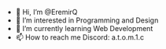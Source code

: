 - 👋 Hi, I’m @EremirQ
- 👀 I’m interested in Programming and Design
- 📖 I’m currently learning Web Development
- 📫 How to reach me Discord: a.t.o.m.1.c

<!---
EremirQ/EremirQ is a ✨ special ✨ repository because its `README.md` (this file) appears on your GitHub profile.
You can click the Preview link to take a look at your changes.
--->
